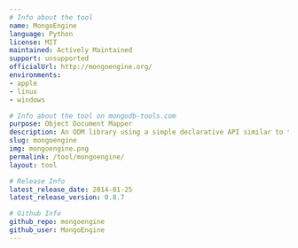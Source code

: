 ```yaml
---
# Info about the tool
name: MongoEngine
language: Python
license: MIT
maintained: Actively Maintained
support: unsupported
officialUrl: http://mongoengine.org/
environments:
- apple
- linux
- windows

# Info about the tool on mongodb-tools.com
purpose: Object Document Mapper
description: An ODM library using a simple declarative API similar to the Django ORM.
slug: mongoengine
img: mongoengine.png
permalink: /tool/mongoengine/
layout: tool

# Release Info
latest_release_date: 2014-01-25
latest_release_version: 0.8.7

# Github Info
github_repo: mongoengine
github_user: MongoEngine
---
```


